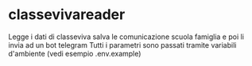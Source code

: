 # classevivareader

Legge i dati di classeviva salva le comunicazione scuola famiglia e poi li invia ad un bot telegram
Tutti i parametri sono passati tramite variabili d'ambiente (vedi esempio .env.example)